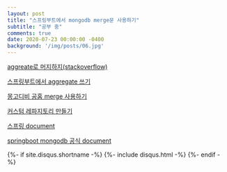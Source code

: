 ```yaml
---
layout: post
title: "스프링부트에서 mongodb merge문 사용하기"
subtitle: "공부 중"
comments: true
date: 2020-07-23 00:00:00 -0400
background: '/img/posts/06.jpg'
---
```

[aggreate로 머지하지(stackoverflow)](https://stackoverflow.com/questions/41878020/how-can-i-combine-find-insert-in-mongodb-like-oracle-sql)

[스프링부트에서 aggregate 쓰기](https://jaehun2841.github.io/2019/02/24/2019-02-24-mongodb-3/#mongo-db-aggregation-pipeline/)

[몽고디비 공홈 merge 사용하기](https://docs.mongodb.com/manual/reference/operator/aggregation/merge/index.html)

[커스텀 레파지토리 만들기](https://gist.github.com/normoes/53c46a3ef2bbe3a1bff817573362f6ee)

[스프링 document](https://docs.spring.io/spring-data/data-mongodb/docs/current/api/org/springframework/data/mongodb/core/aggregation/AggregationOperation.html)

[springboot mongodb 공식 document](https://docs.spring.io/spring-data/mongodb/docs/2.1.1.RELEASE/api/index.html?org/springframework/data/mongodb/core/aggregation/ObjectOperators.MergeObjects.html)



{%- if site.disqus.shortname -%}
    {%- include disqus.html -%}
{%- endif -%}